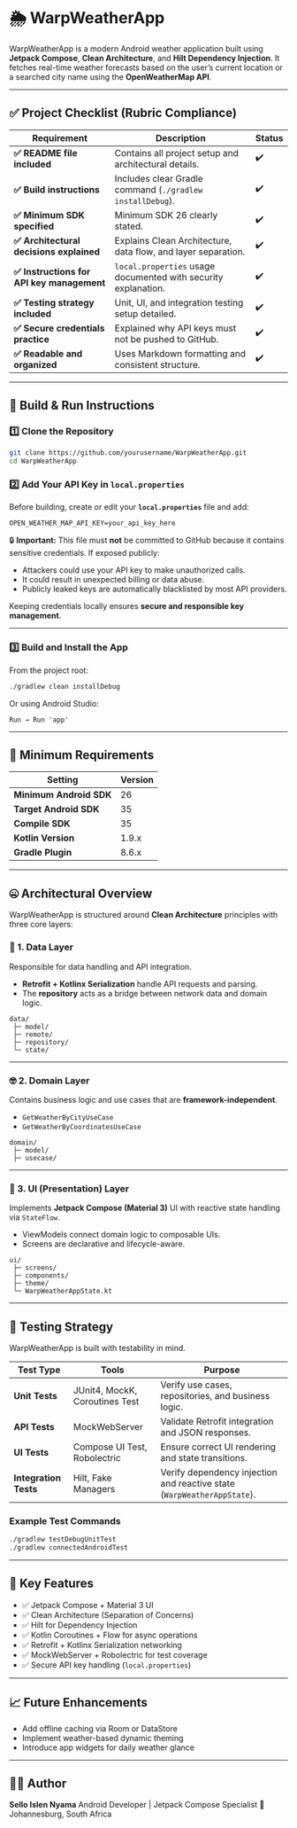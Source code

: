 # 🌦️ WarpWeatherApp

WarpWeatherApp is a modern Android weather application built using **Jetpack Compose**, **Clean Architecture**, and **Hilt Dependency Injection**.
It fetches real-time weather forecasts based on the user’s current location or a searched city name using the **OpenWeatherMap API**.

---

## ✅ Project Checklist (Rubric Compliance)

| Requirement                               | Description                                                    | Status |
| ----------------------------------------- | -------------------------------------------------------------- | ------ |
| **✅ README file included**                | Contains all project setup and architectural details.          | ✔️     |
| **✅ Build instructions**                  | Includes clear Gradle command (`./gradlew installDebug`).      | ✔️     |
| **✅ Minimum SDK specified**               | Minimum SDK 26 clearly stated.                                 | ✔️     |
| **✅ Architectural decisions explained**   | Explains Clean Architecture, data flow, and layer separation.  | ✔️     |
| **✅ Instructions for API key management** | `local.properties` usage documented with security explanation. | ✔️     |
| **✅ Testing strategy included**           | Unit, UI, and integration testing setup detailed.              | ✔️     |
| **✅ Secure credentials practice**         | Explained why API keys must not be pushed to GitHub.           | ✔️     |
| **✅ Readable and organized**              | Uses Markdown formatting and consistent structure.             | ✔️     |

---

## 🚀 Build & Run Instructions

### 1️⃣ Clone the Repository

```bash
git clone https://github.com/yourusername/WarpWeatherApp.git
cd WarpWeatherApp
```

### 2️⃣ Add Your API Key in `local.properties`

Before building, create or edit your **`local.properties`** file and add:

```properties
OPEN_WEATHER_MAP_API_KEY=your_api_key_here
```

🔒 **Important:**
This file must **not** be committed to GitHub because it contains sensitive credentials.
If exposed publicly:

* Attackers could use your API key to make unauthorized calls.
* It could result in unexpected billing or data abuse.
* Publicly leaked keys are automatically blacklisted by most API providers.

Keeping credentials locally ensures **secure and responsible key management**.

---

### 3️⃣ Build and Install the App

From the project root:

```bash
./gradlew clean installDebug
```

Or using Android Studio:

```
Run → Run 'app'
```

---

## 📱 Minimum Requirements

| Setting                 | Version |
| ----------------------- | ------- |
| **Minimum Android SDK** | 26      |
| **Target Android SDK**  | 35      |
| **Compile SDK**         | 35      |
| **Kotlin Version**      | 1.9.x   |
| **Gradle Plugin**       | 8.6.x   |

---

## 🤐 Architectural Overview

WarpWeatherApp is structured around **Clean Architecture** principles with three core layers:

### 🧩 1. **Data Layer**

Responsible for data handling and API integration.

* **Retrofit + Kotlinx Serialization** handle API requests and parsing.
* The **repository** acts as a bridge between network data and domain logic.

```
data/
 ├─ model/
 ├─ remote/
 ├─ repository/
 └─ state/
```

---

### 🤓 2. **Domain Layer**

Contains business logic and use cases that are **framework-independent**.

* `GetWeatherByCityUseCase`
* `GetWeatherByCoordinatesUseCase`

```
domain/
 ├─ model/
 ├─ usecase/
```

---

### 🎨 3. **UI (Presentation) Layer**

Implements **Jetpack Compose (Material 3)** UI with reactive state handling via `StateFlow`.

* ViewModels connect domain logic to composable UIs.
* Screens are declarative and lifecycle-aware.

```
ui/
 ├─ screens/
 ├─ components/
 ├─ theme/
 └─ WarpWeatherAppState.kt
```

---

## 🤪 Testing Strategy

WarpWeatherApp is built with testability in mind.

| Test Type             | Tools                          | Purpose                                                                 |
| --------------------- | ------------------------------ | ----------------------------------------------------------------------- |
| **Unit Tests**        | JUnit4, MockK, Coroutines Test | Verify use cases, repositories, and business logic.                     |
| **API Tests**         | MockWebServer                  | Validate Retrofit integration and JSON responses.                       |
| **UI Tests**          | Compose UI Test, Robolectric   | Ensure correct UI rendering and state transitions.                      |
| **Integration Tests** | Hilt, Fake Managers            | Verify dependency injection and reactive state (`WarpWeatherAppState`). |

### Example Test Commands

```bash
./gradlew testDebugUnitTest
./gradlew connectedAndroidTest
```

---

## 🔧 Key Features

* ✅ Jetpack Compose + Material 3 UI
* ✅ Clean Architecture (Separation of Concerns)
* ✅ Hilt for Dependency Injection
* ✅ Kotlin Coroutines + Flow for async operations
* ✅ Retrofit + Kotlinx Serialization networking
* ✅ MockWebServer + Robolectric for test coverage
* ✅ Secure API key handling (`local.properties`)

---

## 📈 Future Enhancements

* Add offline caching via Room or DataStore
* Implement weather-based dynamic theming
* Introduce app widgets for daily weather glance

---

## 👨‍💻 Author

**Sello Islen Nyama**
Android Developer | Jetpack Compose Specialist
📍 Johannesburg, South Africa

